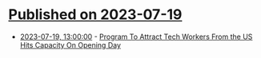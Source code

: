 # [Published on 2023-07-19](index.md)

* [2023-07-19, 13:00:00](https://news.slashdot.org/story/23/07/19/0041216/program-to-attract-tech-workers-from-the-us-hits-capacity-on-opening-day?utm_source=rss1.0mainlinkanon&utm_medium=feed) - [Program To Attract Tech Workers From the US Hits Capacity On Opening Day](https://news.slashdot.org/story/23/07/19/0041216/program-to-attract-tech-workers-from-the-us-hits-capacity-on-opening-day?utm_source=rss1.0mainlinkanon&utm_medium=feed)

